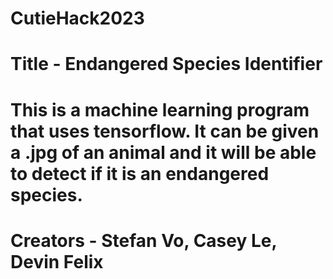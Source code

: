 # CutieHack2023
# Title - Endangered Species Identifier
# This is a machine learning program that uses tensorflow. It can be given a .jpg of an animal and it will be able to detect if it is an endangered species.
# Creators - Stefan Vo, Casey Le, Devin Felix
